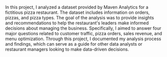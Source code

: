 In this project, I analyzed a dataset provided by Maven Analytics for a fictitious pizza restaurant. The dataset includes information on orders, pizzas, and pizza types. The goal of the analysis was to provide insights and recommendations to help the restaurant's leaders make informed decisions about managing the business. Specifically, I aimed to answer four major questions related to customer traffic, pizza orders, sales revenue, and menu optimization. Through this project, I documented my analysis process and findings, which can serve as a guide for other data analysts or restaurant managers looking to make data-driven decisions.
